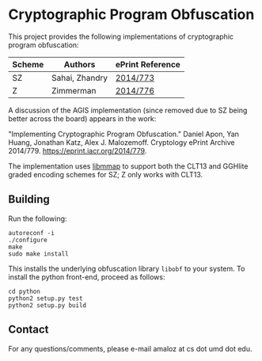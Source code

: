 # Cryptographic Program Obfuscation

This project provides the following implementations of cryptographic program obfuscation:

Scheme | Authors | ePrint Reference
------ | ------- | ----------------
SZ     | Sahai, Zhandry | [2014/773](https://eprint.iacr.org/2014/773)
Z      | Zimmerman | [2014/776](https://eprint.iacr.org/2014/776)

A discussion of the AGIS implementation (since removed due to SZ being better
across the board) appears in the work:

"Implementing Cryptographic Program Obfuscation." Daniel Apon, Yan Huang,
Jonathan Katz, Alex J. Malozemoff. Cryptology ePrint Archive 2014/779.
https://eprint.iacr.org/2014/779.

The implementation uses [libmmap](https://github.com/amaloz/gghlite-flint) to support both the CLT13 and GGHlite graded
encoding schemes for SZ; Z only works with CLT13.

## Building

Run the following:

```
autoreconf -i
./configure
make
sudo make install
```

This installs the underlying obfuscation library `libobf` to your system.  To install the python front-end, proceed as follows:

```
cd python
python2 setup.py test
python2 setup.py build
```

## Contact

For any questions/comments, please e-mail amaloz at cs dot umd dot edu.

